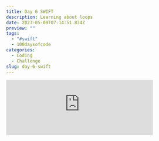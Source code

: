 ```yaml
---
title: Day 6 SWIFT
description: Learning about loops
date: 2023-05-09T07:14:51.834Z
preview: ""
tags:
  - "#swift"
  - 100daysofcode
categories:
  - Coding
  - Challenge
slug: day-6-swift
---
```


<iframe src="https://mastodontech.de/@larnius/110337497862738205/embed" class="mastodon-embed" style="max-width: 100%; border: 0" width="400" allowfullscreen="allowfullscreen"></iframe><script src="https://mastodontech.de/embed.js" async="async"></script>